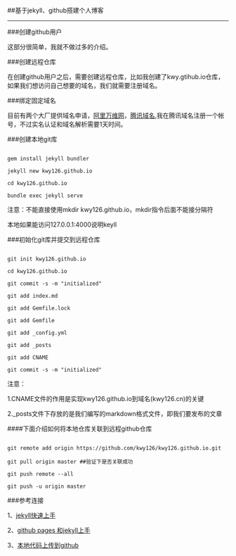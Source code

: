 
##基于jekyll、github搭建个人博客



---



###创建github用户





这部分很简单，我就不做过多的介绍。



###创建远程仓库

在创建github用户之后，需要创建远程仓库，比如我创建了kwy.gtihub.io仓库，如果我们想访问自己想要的域名，我们就需要注册域名。

###绑定固定域名

目前有两个大厂提供域名申请，[阿里万维网](https://wanwang.aliyun.com/)，[腾讯域名](https://dnspod.qcloud.com/),我在腾讯域名注册一个帐号，不过实名认证和域名解析需要1天时间。

###创建本地git库

```

gem install jekyll bundler

jekyll new kwy126.github.io

cd kwy126.github.io

bundle exec jekyll serve

```

注意：不能直接使用mkdir kwy126.github.io，mkdir指令后面不能接分隔符

本地如果能访问127.0.0.1:4000说明keyll

###初始化git库并提交到远程仓库

```

git init kwy126.github.io

cd kwy126.github.io

git commit -s -m "initialized"

git add index.md

git add Gemfile.lock

git add Gemfile

git add _config.yml

git add _posts

git add CNAME

git commit -s -m "initialized"

```

注意：

1.CNAME文件的作用是实现kwy126.github.io到域名(kwy126.cn)的关键

2._posts文件下存放的是我们编写的markdown格式文件，即我们要发布的文章



####下面介绍如何将本地仓库关联到远程github仓库

```

git remote add origin https://github.com/kwy126/kwy126.github.io.git

git pull origin master ##验证下是否关联成功

git push remote --all

git push -u origin master

```



###参考连接

1、[jekyll快速上手](https://jekyllrb.com/docs/quickstart/)

2、[github pages 和jekyll上手](http://www.ruanyifeng.com/blog/2012/08/blogging_with_jekyll.html)

3、[本地代码上传到github](http://blog.csdn.net/hanhailong726188/article/details/46738929)
